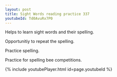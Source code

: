 ```yaml
---
layout: post
title: Sight Words reading practice 337
youtubeId: Td0AvuRx7P0
---
```

 
 
Helps to learn sight words and their spelling.

Opportunitiy to repeat the spelling. 

Practice spelling. 
 
Practice for spelling bee competitions. 
 
{% include youtubePlayer.html id=page.youtubeId %}
 
 
